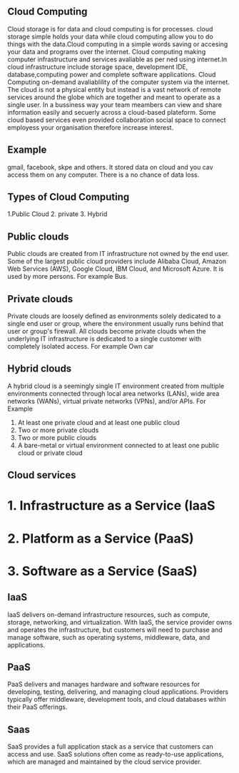 ##  Cloud Computing
Cloud storage is for data and cloud computing is for processes. cloud storage simple holds your data while cloud computing allow you to do things with the data.Cloud computing in a simple words saving or accesing your data and programs over the internet. Cloud computing making computer infrastructure and services avaliable as per ned using internet.In cloud infrastructure include 
storage space, development IDE, database,computing power and complete software applications. Cloud Computing on-demand avaliablility of the computer system via the internet. The cloud is not a physical entity but instead is a vast network of remote services around the globe which are together and meant to operate as a single user. In a bussiness way your team meambers can view and share information easily and secuerly across a cloud-based plateform. Some 
cloud based services even provided collaboration social space to connect employess your organisation therefore increase interest.
## Example 
gmail, facebook, skpe and others.
It stored data on cloud and you cav access them on any computer. There  is a no chance of data loss.

## Types of Cloud Computing
1.Public Cloud 
2. private 
3. Hybrid

## Public clouds
Public clouds are created from IT infrastructure not owned by the end user. Some of the largest public cloud providers include Alibaba Cloud, Amazon Web Services (AWS), Google Cloud, IBM Cloud, and Microsoft Azure.
It is used by more persons. For example Bus.
    
## Private clouds
Private clouds are loosely defined as  environments solely dedicated to a single end user or group, where the environment usually runs behind that user or group's firewall. All clouds become private clouds when the underlying IT infrastructure is dedicated to a single customer with completely isolated access. For example Own car
## Hybrid clouds
A hybrid cloud is a seemingly single IT environment created from multiple environments connected through local area networks (LANs), wide area networks (WANs), virtual private networks (VPNs), and/or APIs.
For Example
1. At least one private cloud and at least one public cloud
2. Two or more private clouds
3. Two or more public clouds
4. A bare-metal or virtual environment connected to at least one public cloud or private cloud
## Cloud services
# 1. Infrastructure as a Service (IaaS
# 2. Platform as a Service (PaaS)
# 3. Software as a Service (SaaS)

##  IaaS

IaaS delivers on-demand infrastructure resources, such as compute, storage, networking, and virtualization. With IaaS, the service provider owns and operates the infrastructure, but customers will need to purchase and manage software, such as operating systems, middleware, data, and applications.

## PaaS

PaaS delivers and manages hardware and software resources for developing, testing, delivering, and managing cloud applications. Providers typically offer middleware, development tools, and cloud databases within their PaaS offerings.


## Saas
SaaS provides a full application stack as a service that customers can access and use. SaaS solutions often come as ready-to-use applications, which are managed and maintained by the cloud service provider.
